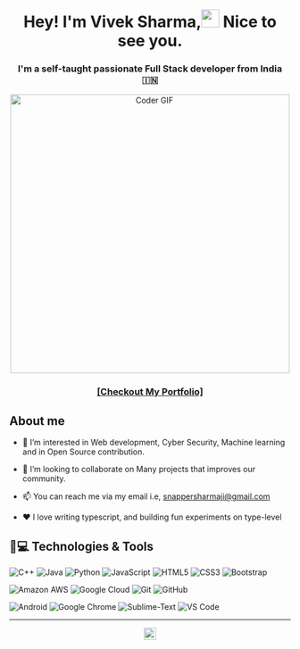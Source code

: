 <h1  align="center" >
Hey! I'm Vivek Sharma,<img src="https://emojis.slackmojis.com/emojis/images/1531849430/4246/blob-sunglasses.gif?1531849430" width="32"/> Nice to see you.</h1>

<h3 align="center">
I'm a self-taught passionate Full Stack developer from India 🇮🇳</h3>
<div align="center">
<img src="https://media.giphy.com/media/SWoSkN6DxTszqIKEqv/giphy.gif" alt="Coder GIF" width="500">
</div>
<h3 align="center">
  <a href="https://github.com/viveksharma03.io/Main-Portfolio/" target="_blank">
[Checkout My Portfolio]
  </a>
</h3>

## About me

- 👀 I’m interested in Web development, Cyber Security, Machine learning and in Open Source contribution.

- 💞️ I’m looking to collaborate on Many projects that improves our community.

- 📫 You can reach me via my email i.e, snappersharmaji@gmail.com

- ❤️ I love writing typescript, and building fun experiments on type-level

## 🚀💻 Technologies & Tools

![C++](https://img.shields.io/badge/-C++-00599C?style=flat-square&logo=c)
![Java](https://img.shields.io/badge/-Java-green)
![Python](https://img.shields.io/badge/-Python-black?style=flat-square&logo=Python)
![JavaScript](https://img.shields.io/badge/-JavaScript-black?style=flat-square&logo=javascript)
![HTML5](https://img.shields.io/badge/-HTML5-E34F26?style=flat-square&logo=html5&logoColor=white)
![CSS3](https://img.shields.io/badge/-CSS3-1572B6?style=flat-square&logo=css3)
![Bootstrap](https://img.shields.io/badge/-Bootstrap-563D7C?style=flat-square&logo=bootstrap)

![Amazon AWS](https://img.shields.io/badge/Amazon%20AWS-232F3E?style=flat-square&logo=amazon-aws)
![Google Cloud](https://img.shields.io/badge/Google%20Cloud-black?style=flat-square&logo=google-cloud)
![Git](https://img.shields.io/badge/-Git-black?style=flat-square&logo=git)
![GitHub](https://img.shields.io/badge/-GitHub-181717?style=flat-square&logo=github)

![Android](https://img.shields.io/badge/Android-05150C?style=flat-square&logo=android)
![Google Chrome](https://img.shields.io/badge/Chrome-black?style=flat-square&logo=google-chrome)
![Sublime-Text](https://img.shields.io/badge/-Sublime%20Text-black?style=flat-square&logo=Sublime-Text)
![VS Code](https://img.shields.io/badge/-VS%20Code-007ACC?style=flat-square&logo=visual-studio-code)

---

<p align=center>
<img height="22" src="https://komarev.com/ghpvc/?username=viveksharma03" alt="Bharatsharma19"/>
<a href="https://github.com/">
</a>
</p>
